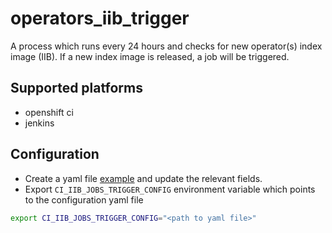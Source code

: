 # operators_iib_trigger

A process which runs every 24 hours and checks for new operator(s) index image (IIB).
If a new index image is released, a job will be triggered.

## Supported platforms
- openshift ci
- jenkins

## Configuration

- Create a yaml file [example](config-examples/ci-iib-jobs-trigger-config.example.yaml) and update the relevant fields.
- Export `CI_IIB_JOBS_TRIGGER_CONFIG` environment variable which points to the configuration yaml file

```bash
export CI_IIB_JOBS_TRIGGER_CONFIG="<path to yaml file>"
```
